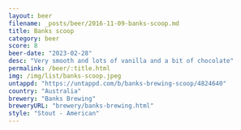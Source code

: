 ```yaml
---
layout: beer
filename: _posts/beer/2016-11-09-banks-scoop.md
title: Banks scoop
category: beer
score: 8
beer-date: "2023-02-28"
desc: "Very smooth and lots of vanilla and a bit of chocolate"
permalink: /beer/:title.html
img: /img/list/banks-scoop.jpeg
untappd: "https://untappd.com/b/banks-brewing-scoop/4824640"
country: "Australia"
brewery: "Banks Brewing"
breweryURL: "brewery/banks-brewing.html"
style: "Stout - American"
---
```

